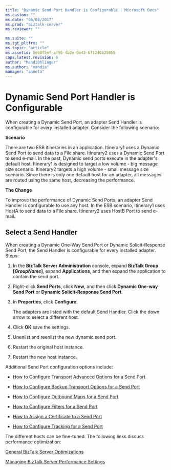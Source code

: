 ```yaml
---
title: "Dynamic Send Port Handler is Configurable | Microsoft Docs"
ms.custom: ""
ms.date: "06/08/2017"
ms.prod: "biztalk-server"
ms.reviewer: ""

ms.suite: ""
ms.tgt_pltfrm: ""
ms.topic: "article"
ms.assetid: 5eb8f5ef-af95-4b2e-9a43-6f1240b25855
caps.latest.revision: 6
author: "MandiOhlinger"
ms.author: "mandia"
manager: "anneta"
---
```

# Dynamic Send Port Handler is Configurable
When creating a Dynamic Send Port, an adapter Send Handler is configurable for *every* installed adapter. Consider the following scenario:  
  
 **Scenario**  
  
 There are two ESB itineraries in an application. Itinerary1 uses a Dynamic Send Port to send data to a File share. Itinerary2 uses a Dynamic Send Port to send e-mail. In the past, Dynamic send ports execute in the adapter's default host. Itinerary1 is designed to target a low volume - big message size scenario. Itinerary2 targets a high volume - small message size scenario. Since there is only one default host for an adapter, all messages are routed using the same host, decreasing the performance.  
  
 **The Change**  
  
 To improve the performance of Dynamic Send Ports, an adapter Send Handler is configurable to use any host. In the ESB scenario, Itinerary1 uses HostA to send data to a File share. Itinerary2 uses HostB Port to send e-mail.  
  
## Select a Send Handler  
 When creating a Dynamic One-Way Send Port or Dynamic Solicit-Response Send Port, the Send Handler is configurable for every installed adapter. Steps:  
  
1.  In the **BizTalk Server Administration** console, expand **BizTalk Group [*GroupName*]**, expand **Applications**, and then expand the application to contain the send port.  
  
2.  Right-click **Send Ports**, click **New**, and then click **Dynamic One-way Send Port** or **Dynamic Solicit-Response Send Port**.  
  
3.  In  **Properties**, click **Configure**.  
  
     The adapters are listed with the default Send Handler. Click the down arrow to select a different host.  
  
4.  Click **OK** save the settings.  
  
5.  Unenlist and reenlist the new dynamic send port.  
  
6.  Restart the original host instance.  
  
7.  Restart the new host instance.  
  
 Additional Send Port configuration options include:  
  
-   [How to Configure Transport Advanced Options for a Send Port](http://go.microsoft.com/fwlink/p/?LinkId=267697)  
  
-   [How to Configure Backup Transport Options for a Send Port](http://go.microsoft.com/fwlink/p/?LinkId=267698)  
  
-   [How to Configure Outbound Maps for a Send Port](http://go.microsoft.com/fwlink/p/?LinkId=267699)  
  
-   [How to Configure Filters for a Send Port](http://go.microsoft.com/fwlink/p/?LinkId=267700)  
  
-   [How to Assign a Certificate to a Send Port](http://go.microsoft.com/fwlink/p/?LinkId=267701)  
  
-   [How to Configure Tracking for a Send Port](http://go.microsoft.com/fwlink/p/?LinkId=267702)  
  
 The different hosts can be fine-tuned. The following links discuss performance optimization:  
  
 [General BizTalk Server Optimizations](http://go.microsoft.com/fwlink/p/?LinkId=267703)  
  
 [Managing BizTalk Server Performance Settings](http://go.microsoft.com/fwlink/p/?LinkId=267704)